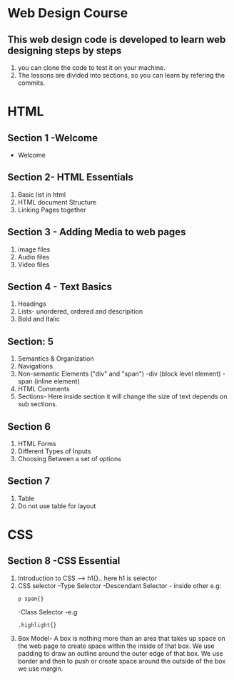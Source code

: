 # Web Design Course

## This web design code is developed to learn web designing steps by steps

1. you can clone the code to test it on your machine.
2. The lessons are divided into sections, so you can learn by refering the commits.

# HTML

## Section 1 -Welcome
- Welcome

## Section 2- HTML Essentials

1. Basic list in html
2. HTML document Structure
3. Linking Pages together

## Section 3 - Adding Media to web pages
 1. image files
 2. Audio files
 3. Video files

 ## Section 4 - Text Basics
 1. Headings
 2. Lists- unordered, ordered and descripition 
 3. Bold and Italic

 ## Section: 5
 1. Semantics & Organization
 2. Navigations
 3. Non-semantic Elements ("div" and "span")
    -div (block level element)
    -span (inline element)
 4. HTML Comments
 5. Sections- Here inside section it will change the size of text depends on sub sections.

 ## Section 6
 1. HTML Forms
 2. Different Types of Inputs
 3. Choosing Between a set of options

 ## Section 7
 1. Table
 2. Do not use table for layout

# CSS

## Section 8 -CSS Essential
1. Introduction to CSS --> h1{}.. here h1 is selector
2. CSS selector
    -Type Selector
    -Descendant Selector - inside other e.g: 
    ```
    p span{}
    ```
    -Class Selector -e.g 
    ```
    .highlight{}
    ```
3. Box Model-
    A box is nothing more than an area that takes up space on the web page to create space within the inside of that box. We use padding to draw an outline around the outer edge of that box.
    We use border and then to push or create space around the outside of the box we use margin.

